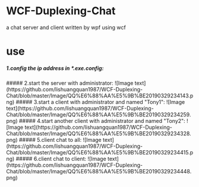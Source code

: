 # WCF-Duplexing-Chat
a chat server and client written by wpf using wcf
# use
##### 1.config the ip address in *.exe.config:
<add key="ipAdress" value="http://localhost:9000"/>
##### 2.start the server with administrator:
![Image text](https://github.com/lishuangquan1987/WCF-Duplexing-Chat/blob/master/Image/QQ%E6%88%AA%E5%9B%BE20190329234143.png)
##### 3.start a client with administrator and named "Tony1":
![Image text](https://github.com/lishuangquan1987/WCF-Duplexing-Chat/blob/master/Image/QQ%E6%88%AA%E5%9B%BE20190329234259.png)
##### 4.start another client with administrator and named "Tony2":
![Image text](https://github.com/lishuangquan1987/WCF-Duplexing-Chat/blob/master/Image/QQ%E6%88%AA%E5%9B%BE20190329234328.png)
##### 5.client chat to all:
![Image text](https://github.com/lishuangquan1987/WCF-Duplexing-Chat/blob/master/Image/QQ%E6%88%AA%E5%9B%BE20190329234415.png)
##### 6.client chat to client:
![Image text](https://github.com/lishuangquan1987/WCF-Duplexing-Chat/blob/master/Image/QQ%E6%88%AA%E5%9B%BE20190329234448.png)
